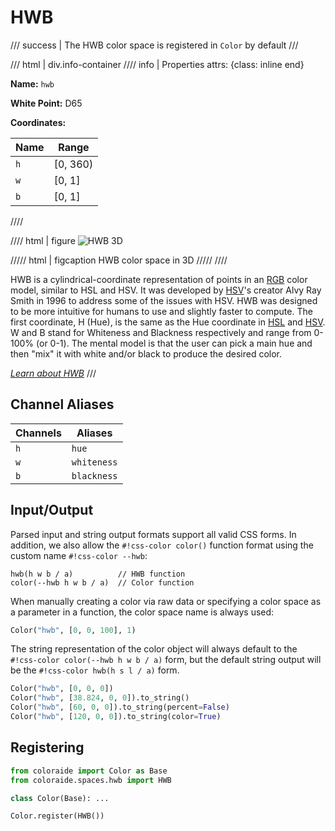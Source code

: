 # HWB

/// success | The HWB color space is registered in `Color` by default
///

/// html | div.info-container
//// info | Properties
    attrs: {class: inline end}

**Name:** `hwb`

**White Point:** D65

**Coordinates:**

Name | Range
---- | -----
`h`  | [0, 360)
`w`  | [0, 1]
`b`  | [0, 1]
////

//// html | figure
![HWB 3D](../images/hwb-3d.png)

///// html | figcaption
HWB color space in 3D
/////
////

HWB is a cylindrical-coordinate representation of points in an [RGB](./srgb.md) color model, similar to HSL and HSV. It
was developed by [HSV](./hsv.md)'s creator Alvy Ray Smith in 1996 to address some of the issues with HSV. HWB was
designed to be more intuitive for humans to use and slightly faster to compute. The first coordinate, H (Hue), is the
same as the Hue coordinate in [HSL](./hsl.md) and [HSV](./hsv.md). W and B stand for Whiteness and Blackness
respectively and range from 0-100% (or 0-1). The mental model is that the user can pick a main hue and then "mix" it
with white and/or black to produce the desired color.

_[Learn about HWB](https://en.wikipedia.org/wiki/HWB_color_model)_
///

## Channel Aliases

Channels    | Aliases
----------- | -------
`h`         | `hue`
`w`         | `whiteness`
`b`         | `blackness`

## Input/Output

Parsed input and string output formats support all valid CSS forms. In addition, we also allow the
`#!css-color color()` function format using the custom name `#!css-color --hwb`:

```css-color
hwb(h w b / a)          // HWB function
color(--hwb h w b / a)  // Color function
```

When manually creating a color via raw data or specifying a color space as a parameter in a function, the color
space name is always used:

```py
Color("hwb", [0, 0, 100], 1)
```

The string representation of the color object will always default to the `#!css-color color(--hwb h w b / a)`
form, but the default string output will be the `#!css-color hwb(h s l / a)` form.

```py play
Color("hwb", [0, 0, 0])
Color("hwb", [38.824, 0, 0]).to_string()
Color("hwb", [60, 0, 0]).to_string(percent=False)
Color("hwb", [120, 0, 0]).to_string(color=True)
```

## Registering

```py
from coloraide import Color as Base
from coloraide.spaces.hwb import HWB

class Color(Base): ...

Color.register(HWB())
```
